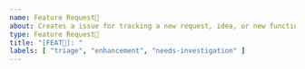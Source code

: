 ```yaml
---
name: Feature Request📐
about: Creates a issue for tracking a new request, idea, or new functionality.
type: Feature Request📐
title: "[FEAT📐]: "
labels: [ "triage", "enhancement", "needs-investigation" ]
---
```

